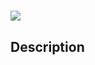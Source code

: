 ##
<h1><img src="https://github.com/ayogun/42-project-badges/blob/main/covers/cover-pipex-bonus.png?raw=true"</h1>

## Description

